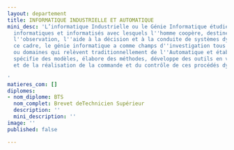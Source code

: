 ```yaml
---
layout: departement
title: INFORMATIQUE INDUSTRIELLE ET AUTOMATIQUE
mini_desc: 'L’informatique Industrielle ou le Génie Informatique étudie les systèmes
  informatiques et informatisés avec lesquels l''homme coopère, destinés à la perception,
  l''observation, l''aide à la décision et à la conduite de systèmes dynamiques. Dans
  ce cadre, le génie informatique a comme champs d''investigation tous les sujets
  ou domaines qui relèvent traditionnellement de l''Automatique et établit des concepts,
  spécifie des modèles, élabore des méthodes, développe des outils en vue de la conception
  et de la réalisation de la commande et du contrôle de ces procédés dynamiques.

'
matieres_com: []
diplomes:
- nom_diplome: BTS
  nom_complet: Brevet deTechnicien Supérieur
  description: ''
  mini_description: ''
image: ''
published: false

---
```

